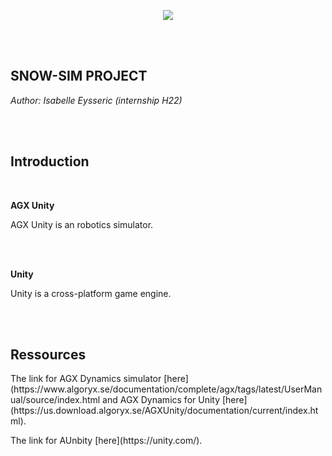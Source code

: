 <p align="center">
  <img src="https://norlab.ulaval.ca/images/norlab_acronym_stamp_light.svg" />
</p>

<br/>
<br/>

## SNOW-SIM PROJECT

*Author: Isabelle Eysseric (internship H22)*

<br>
<br>

## Introduction

<br>

**AGX Unity**
<p>AGX Unity is an robotics simulator.</p>
<br>
<br>

**Unity**
<p>Unity is a cross-platform game engine.</p>
<br>
<br>


## Ressources
<p>The link for AGX Dynamics simulator [here](https://www.algoryx.se/documentation/complete/agx/tags/latest/UserManual/source/index.html and AGX Dynamics for Unity [here](https://us.download.algoryx.se/AGXUnity/documentation/current/index.html).</p>
<p>The link for AUnbity [here](https://unity.com/).</p>
<br>
